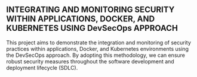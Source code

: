 ## INTEGRATING AND MONITORING SECURITY WITHIN APPLICATIONS, DOCKER, AND KUBERNETES USING DevSecOps APPROACH



This project aims to demonstrate the integration and monitoring of security practices within applications, Docker, and Kubernetes environments using the DevSecOps approach. By adopting this methodology, we can ensure robust security measures throughout the software development and deployment lifecycle (SDLC).




